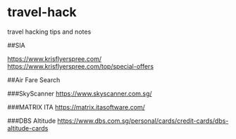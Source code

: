 # travel-hack
travel hacking tips and notes


##SIA 

https://www.krisflyerspree.com/
https://www.krisflyerspree.com/top/special-offers

##Air Fare Search 

###SkyScanner
https://www.skyscanner.com.sg/

###MATRIX ITA 
https://matrix.itasoftware.com/

###DBS Altitude
https://www.dbs.com.sg/personal/cards/credit-cards/dbs-altitude-cards


